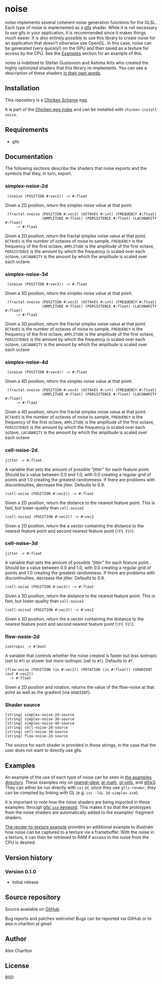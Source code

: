 # noise
noise implements several coherent noise generation functions for the GLSL. Each type of noise is implemented as a [glls](http://wiki.call-cc.org/eggref/4/glls) shader. While it is not necessary to use glls in your application, it is recommended since it makes things much easier. It is also entirely possible to use this library to create noise for an application that doesn’t otherwise use OpenGL. In this case, noise can be generated (very quickly!) on the GPU and then saved as a texture for access by the CPU. See the [Examples](#examples) section for an example of this.

noise is indebted to Stefan Gustavson and Ashima Arts who created the highly optimized shaders that this library re-implements. You can see a description of these shaders [in their own words](https://github.com/ashima/webgl-noise/wiki).

## Installation
This repository is a [Chicken Scheme](http://call-cc.org/) egg.

It is part of the [Chicken egg index](http://wiki.call-cc.org/chicken-projects/egg-index-4.html) and can be installed with `chicken-install noise`.

## Requirements
* glls

## Documentation
The following sections describe the shaders that noise exports and the symbols that they, in turn, export.

### simplex-noise-2d
     (snoise (POSITION #:vec2)) -> #:float

Given a 2D position, return the simplex noise value at that point.

     (fractal-snoise (POSITION #:vec2) (OCTAVES #:int) (FREQUENCY #:float) 
                     (AMPLITUDE #:float) (PERSISTENCE #:float) (LACUNARITY #:float) 
         -> #:float

Given a 2D position, return the fractal simplex noise value at that point. `OCTAVES` is the number of octaves of noise to sample, `FREQUENCY` is the frequency of the first octave, `AMPLITUDE` is the amplitude of the first octave, `PERSISTENCE` is the amount by which the frequency is scaled over each octave, `LACUNARITY` is the amount by which the amplitude is scaled over each octave.

### simplex-noise-3d
     (snoise (POSITION #:vec3)) -> #:float

Given a 3D position, return the simplex noise value at that point.

     (fractal-snoise (POSITION #:vec3) (OCTAVES #:int) (FREQUENCY #:float) 
                     (AMPLITUDE #:float) (PERSISTENCE #:float) (LACUNARITY #:float) 
         -> #:float

Given a 3D position, return the fractal simplex noise value at that point. `OCTAVES` is the number of octaves of noise to sample, `FREQUENCY` is the frequency of the first octave, `AMPLITUDE` is the amplitude of the first octave, `PERSISTENCE` is the amount by which the frequency is scaled over each octave, `LACUNARITY` is the amount by which the amplitude is scaled over each octave

### simplex-noise-4d
     (snoise (POSITION #:vec4)) -> #:float

Given a 4D position, return the simplex noise value at that point.

     (fractal-snoise (POSITION #:vec4) (OCTAVES #:int) (FREQUENCY #:float) 
                     (AMPLITUDE #:float) (PERSISTENCE #:float) (LACUNARITY #:float) 
         -> #:float

Given a 4D position, return the fractal simplex noise value at that point. `OCTAVES` is the number of octaves of noise to sample, `FREQUENCY` is the frequency of the first octave, `AMPLITUDE` is the amplitude of the first octave, `PERSISTENCE` is the amount by which the frequency is scaled over each octave, `LACUNARITY` is the amount by which the amplitude is scaled over each octave

### cell-noise-2d
    jitter -> #:float

A variable that sets the amount of possible “jitter” for each feature point. Should be a value between 0.0 and 1.0, with 0.0 creating a regular grid of points and 1.0 creating the greatest randomness. If there are problems with discontinuities, decrease the jitter. Defaults to 0.9.

    (cell-noise (POSITION #:vec2)) -> #:float

Given a 2D position, return the distance to the nearest feature point. This is fast, but lower-quality than `cell-noise2`

    (cell-noise2 (POSITION #:vec2)) -> #:vec2

Given a 2D position, return the a vector containing the distance to the nearest feature point and second nearest feature point (`(F1 F2)`).

### cell-noise-3d
    jitter -> #:float

A variable that sets the amount of possible “jitter” for each feature point. Should be a value between 0.0 and 1.0, with 0.0 creating a regular grid of points and 1.0 creating the greatest randomness. If there are problems with discontinuities, decrease the jitter. Defaults to 0.9.

    (cell-noise (POSITION #:vec3)) -> #:float

Given a 3D position, return the distance to the nearest feature point. This is fast, but lower-quality than `cell-noise2`

    (cell-noise2 (POSITION #:vec3)) -> #:vec2

Given a 3D position, return the a vector containing the distance to the nearest feature point and second nearest feature point (`(F1 F2)`).

### flow-nosie-2d

    isotropic -> #:bool

A variable that controls whether the noise created is faster but less isotropic (set to `#f`) or slower but more isotropic (set to `#t`). Defaults to `#f`.

    (flow-noise (POSITION (in #:vec2)) (ROTATION (in #:float)) (GRADIENT (out #:vec2))
      -> #:float

Given a 2D position and rotation, returns the value of the flow-noise at that point as well as the gradient (via `GRADIENT`).

### Shader source
    [string] simplex-noise-2d-source
    [string] simplex-noise-3d-source
    [string] simplex-noise-4d-source
    [string] cell-noise-2d-source
    [string] cell-noise-3d-source
    [string] flow-noise-2d-source

The source for each shader is provided in these strings, in the case that the user does not want to directly use glls.

## Examples
An example of the use of each type of noise can be seen in [the examples directory](https://github.com/AlexCharlton/noise/tree/master/examples). These examples rely on [opengl-glew](http://wiki.call-cc.org/eggref/4/opengl-glew), [gl-math](http://wiki.call-cc.org/eggref/4/gl-math), [gl-utils](http://wiki.call-cc.org/eggref/4/gl-utils), and [glfw3](http://wiki.call-cc.org/eggref/4/glfw3). They can either be run directly with `csi` or, since they use `glls-render`, they can be compiled by linking with GL (e.g. `csc -lGL 2d-simplex.scm`).

It is important to note how the noise shaders are being imported in these examples: through [glls’ `use` keyword](http://wiki.call-cc.org/eggref/4/glls#shaders-that-export). This makes it so that the prototypes from the noise shaders are automatically added to the examples’ fragment shaders. 

[The render-to-texture example](https://github.com/AlexCharlton/noise/tree/master/examples/render-to-texture.scm) provides an additional example to illustrate how noise can be captured to a texture via a framebuffer. With the noise in a texture, it can then be retrieved to RAM if access to the noise from the CPU is desired.

## Version history
### Version 0.1.0
* Initial release

## Source repository
Source available on [GitHub](https://github.com/AlexCharlton/noise).

Bug reports and patches welcome! Bugs can be reported via GitHub or to alex.n.charlton at gmail.

## Author
Alex Charlton

## License
BSD
